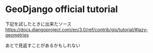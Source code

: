 # GeoDjango official tutorial

下記を試したときに出来たソース
https://docs.djangoproject.com/en/3.0/ref/contrib/gis/tutorial/#lazy-geometries

あとで見返すことがあるかもしれない